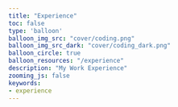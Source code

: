 ```yaml
---
title: "Experience"
toc: false
type: 'balloon'
balloon_img_src: "cover/coding.png"
balloon_img_src_dark: "cover/coding_dark.png"
balloon_circle: true
balloon_resources: "/experience"
description: "My Work Experience"
zooming_js: false
keywords:
- experience
---
```


